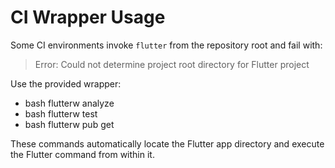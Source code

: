 # CI Wrapper Usage

Some CI environments invoke `flutter` from the repository root and fail with:
> Error: Could not determine project root directory for Flutter project

Use the provided wrapper:
- bash flutterw analyze
- bash flutterw test
- bash flutterw pub get

These commands automatically locate the Flutter app directory and execute the Flutter command from within it.
